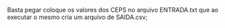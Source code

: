 Basta pegar coloque os valores dos CEPS no arquivo ENTRADA.txt que ao executar o mesmo cria um arquivo de SAIDA.csv;
